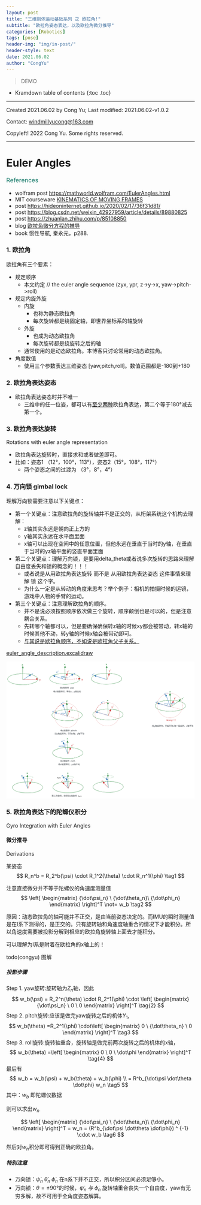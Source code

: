 ```yaml
---
layout: post
title: "三维刚体运动基础系列 之 欧拉角!"
subtitle: "欧拉角姿态表达，以及欧拉角微分推导"
categories: [Robotics]
tags: [pose]
header-img: "img/in-post/"
header-style: text
date: 2021.06.02
author: "CongYu"
---
```


>  DEMO

* Kramdown table of contents
{:toc .toc}

----

Created 2021.06.02 by Cong Yu; Last modified: 2021.06.02-v1.0.2

Contact: [windmillyucong@163.com](mailto:windmillyucong@163.com)

Copyleft! 2022 Cong Yu. Some rights reserved.

----

# Euler Angles

<p style="font-size:16px;color:#176;text-align:left;">References</p> 

- wolfram post https://mathworld.wolfram.com/EulerAngles.html
- MIT courseware [KINEMATICS OF MOVING FRAMES](https://ocw.mit.edu/courses/2-017j-design-of-electromechanical-robotic-systems-fall-2009/resources/mit2_017jf09_ch09/)
- post https://hideoninternet.github.io/2020/02/17/36f31d81/
- post https://blog.csdn.net/weixin_42927959/article/details/89880825
- post https://zhuanlan.zhihu.com/p/85108850
- blog [欧拉角微分方程的推导](https://blog.csdn.net/waihekor/article/details/104158772)
- book 惯性导航, 秦永元，p288.


### 1. 欧拉角

欧拉角有三个要素：
- 规定顺序
	- 本文约定 // the euler angle sequence (zyx, ypr, z->y->x, yaw->pitch->roll)
- 规定内旋外旋
	- 内旋
		- 也称为静态欧拉角
		- 每次旋转都是绕固定轴，即世界坐标系的轴旋转
	- 外旋
		- 也成为动态欧拉角
		- 每次旋转都是绕旋转之后的轴
	- 通常使用的是动态欧拉角。本博客只讨论常用的动态欧拉角。
- 角度数值
	- 使用三个参数表达三维姿态 [yaw,pitch,roll]。数值范围都是-180到+180

### 2. 欧拉角表达姿态

- 欧拉角表达姿态时并不唯一
	- 三维中的任一位姿，都可以有<u>至少两种</u>欧拉角表达，第二个等于180°减去第一个。


### 3. 欧拉角表达旋转

Rotations with euler angle representation

- 欧拉角表达旋转时，直接求和或者做差即可。
- 比如：姿态1 （12°，100°，113°），姿态2（15°，108°，117°）
	- 两个姿态之间的过渡为 （3°，8°，4°）

### 4. 万向锁  gimbal lock 

理解万向锁需要注意以下关键点：

- 第一个关键点：注意欧拉角的旋转轴并不是正交的，从桁架系统这个机构去理解：
	- z轴其实永远是朝向正上方的
	- y轴其实永远在水平面里面
	- x轴可以出现在空间中的任意位置，但他永远在垂直于当时的y轴，在垂直于当时的yz轴平面的竖直平面里面
- 第二个关键点：理解万向锁，是要用delta_theta或者说多次旋转的思路来理解自由度丢失和锁的概念的！！！
	- 或者说是从用欧拉角表达旋转  而不是 从用欧拉角表达姿态 这件事情来理解 锁 这个字。
	- 为什么一定是从转动的角度来思考？举个例子：相机的拍摄时候的运镜，游戏中人物的手臂的运动。
- 第三个关键点：注意理解欧拉角的顺序。
	- 并不是说必须按照顺序依次做三个旋转，顺序颠倒也是可以的，但是注意耦合关系。
	- 先转哪个轴都可以，但是要确保确保转z轴的时候xy都会被带动，转x轴的时候其他不动，转y轴的时候x轴会被带动即可。
	- <u>与其说是欧拉角顺序，不如说是欧拉角父子关系。</u>

[euler_angle_description.excalidraw](Excalidraw/euler_angle_description.excalidraw.md)

<img src="https://raw.githubusercontent.com/YuYuCong/YuYuCong.github.io/develop/_posts/Excalidraw/euler_angle_description.excalidraw.png" alt="img" style="zoom:50%;" align='center' text ="euler_angle_description.excalidraw"/>


### 5. 欧拉角表达下的陀螺仪积分

Gyro Integration with Euler Angles

#### 微分推导

Derivations

某姿态 
$$
R_n^b = R_2^b(\psi) \cdot R_1^2(\theta) \cdot R_n^1(\phi) \tag1
$$

注意直接微分并不等于陀螺仪的角速度测量值
$$
\left[
\begin{matrix} {\dot\psi_n} \ {\dot\theta_n}\ {\dot\phi_n} 
\end{matrix}
\right]^T \not= w_b \tag2
$$

原因：动态欧拉角的轴可能并不正交，是由当前姿态决定的。而IMU的瞬时测量值是在I系下测得的，是正交的。只有旋转轴和角速度轴重合的情况下才能积分。所以角速度需要被投影分解到相应的欧拉角旋转轴上面去才能积分。

可以理解为I系是附着在欧拉角的x轴上的！

todo(congyu) 图解

##### 投影步骤

Step 1. yaw旋转:旋转轴为$Z_n$轴，因此
$$
w_b(\psi) = R_2^n(\theta) \cdot R_2^1(\phi) \cdot
\left[
\begin{matrix} {\dot\psi_n} \ 0 \ 0 
\end{matrix}
\right]^T \tag{2}
$$
Step 2. pitch旋转:应该是做完yaw旋转之后的机体$Y_1$,
$$
w_b(\theta) =R_2^1(\phi) \cdot\left[
\begin{matrix} 
0 \ {\dot\theta_n} \ 0 
\end{matrix}
\right]^T \tag3
$$
Step 3. roll旋转:旋转轴重合，旋转轴是做完前两次旋转之后的机体的x轴，
$$
w_b(\theta) =\left[
\begin{matrix}
0 \ 0 \ \dot\phi 
\end{matrix}
\right]^T \tag{4}
$$
最后有
$$
w_b = w_b(\psi) + w_b(\theta) + w_b(\phi) 
\\
= R^b_{\dot\psi \dot\theta \dot\phi} w_n \tag5
$$
其中：$w_b$ 即陀螺仪数据

则可以求出$w_n$

$$
\left[
\begin{matrix} {\dot\psi_n} \ {\dot\theta_n}\ {\dot\phi_n} 
\end{matrix}
\right]^T = w_n  = (R^b_{\dot\psi \dot\theta \dot\phi}) ^ {-1} \cdot w_b \tag6
$$

然后对$w_n$积分即可得到正确的欧拉角。


##### 特别注意

- 万向锁：${\dot\psi_n} \ {\dot\theta_n}\ {\dot\phi_n}$ 在n系下并不正交，所以积分区间必须足够小。
- 万向锁：$\theta = ±90°$的时候，${\dot\psi_n} \ 与\ {\dot\phi_n}$ 旋转轴重合丧失一个自由度，yaw有无穷多解，故不可用于全角度姿态解算。


